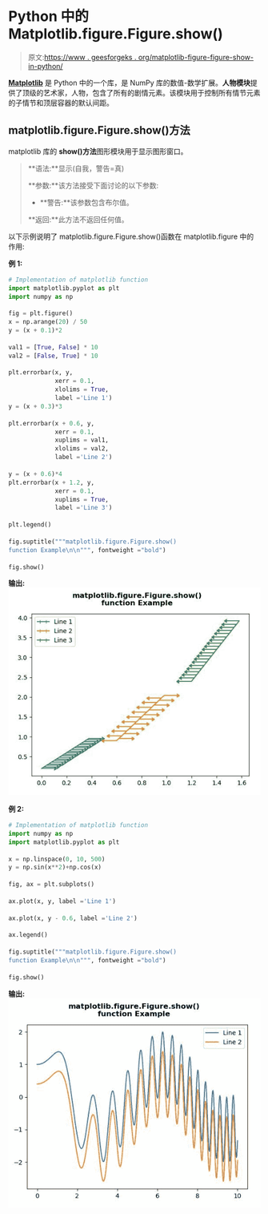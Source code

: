 # Python 中的 Matplotlib.figure.Figure.show()

> 原文:[https://www . geesforgeks . org/matplotlib-figure-figure-show-in-python/](https://www.geeksforgeeks.org/matplotlib-figure-figure-show-in-python/)

[**Matplotlib**](https://www.geeksforgeeks.org/python-introduction-matplotlib/) 是 Python 中的一个库，是 NumPy 库的数值-数学扩展。**人物模块**提供了顶级的艺术家，人物，包含了所有的剧情元素。该模块用于控制所有情节元素的子情节和顶层容器的默认间距。

## matplotlib.figure.Figure.show()方法

matplotlib 库的 **show()方法**图形模块用于显示图形窗口。

> **语法:**显示(自我，警告=真)
> 
> **参数:**该方法接受下面讨论的以下参数:
> 
> *   **警告:**该参数包含布尔值。
> 
> **返回:**此方法不返回任何值。

以下示例说明了 matplotlib.figure.Figure.show()函数在 matplotlib.figure 中的作用:

**例 1:**

```py
# Implementation of matplotlib function
import matplotlib.pyplot as plt
import numpy as np

fig = plt.figure()
x = np.arange(20) / 50
y = (x + 0.1)*2

val1 = [True, False] * 10
val2 = [False, True] * 10

plt.errorbar(x, y, 
             xerr = 0.1,
             xlolims = True,
             label ='Line 1')
y = (x + 0.3)*3

plt.errorbar(x + 0.6, y,
             xerr = 0.1,
             xuplims = val1,
             xlolims = val2,
             label ='Line 2')

y = (x + 0.6)*4
plt.errorbar(x + 1.2, y,
             xerr = 0.1,
             xuplims = True,
             label ='Line 3')

plt.legend()

fig.suptitle("""matplotlib.figure.Figure.show()
function Example\n\n""", fontweight ="bold") 

fig.show() 
```

**输出:**
![](img/730b85d1050b46da154d988f2e857f4a.png)

**例 2:**

```py
# Implementation of matplotlib function
import numpy as np
import matplotlib.pyplot as plt

x = np.linspace(0, 10, 500)
y = np.sin(x**2)+np.cos(x)

fig, ax = plt.subplots()

ax.plot(x, y, label ='Line 1')

ax.plot(x, y - 0.6, label ='Line 2')

ax.legend()

fig.suptitle("""matplotlib.figure.Figure.show()
function Example\n\n""", fontweight ="bold") 

fig.show() 
```

**输出:**
![](img/cf3bc7f045379e2397714daba42ca488.png)